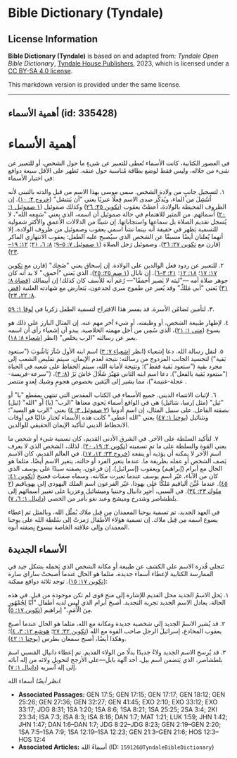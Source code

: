 # Bible Dictionary (Tyndale)

## License Information

**Bible Dictionary (Tyndale)** is based on and adapted from: _Tyndale Open Bible Dictionary_, [Tyndale House Publishers](https://tyndaleopenresources.com/), 2023, which is licensed under a [CC BY-SA 4.0 license](https://creativecommons.org/licenses/by-sa/4.0/legalcode.en).

This markdown version is provided under the same license.



--------------------------------

## أهمية الأسماء (id: 335428)

أهمية الأسماء
=============

في العصور الكتابية، كانت الأسماء تُعطى للتعبير عن شيءٍ ما حول الشخص، أو للتعبير عن شيء من خلاله، وليس فقط لوضع بطاقة مُناسبة حول عنقه. تَظهر على الأقل سبعة دوافع في اختيار الأسماء:

١. لتسجيل جانبٍ من ولادة الشخص. سمي موسى بهذا الاسم من قبل والدته بالتبني لأنه اُنتُشِلَ من الماء، ويُذكِّر صدى الاسم فِعلًا عبريًا يعني "أن يَنتشل" ([خروج ٢: ١٠](https://ref.ly/Exod2:10)). إن الظروف المحيطة بالولادة، أعطتْ يعقوب ([تكوين ٢٥: ٢٦](https://ref.ly/Gen25:26)) وكذلك صموئيل ([١ صموئيل ١: ٢٠](https://ref.ly/1Sam1:20)) أسمائهم. من المثير للاهتمام في حالة صموئيل أن اسمه، الذي يعني "سَمِعه الله"، لا يُسجل تقديم الصلاة بل سماعها واستجاباتها. إن شيئًا من الدلالات الأعمق والأكثر شمولية للتسمية يَظهر في حقيقة أنه بينما نشأ اسمي يعقوب وصموئيل من ظروف الولادة، إلا أنهما يُعلنان أيضًا مسبقًا عن الشخص الذي سيُصبح عليه الطفل: يعقوب الانتهازي الماكر (قارن مع [تكوين ٢٧: ٣٦](https://ref.ly/Gen27:36))، وصموئيل رَجل الصلاة ([١ صموئيل ٧: ٥–٩](https://ref.ly/1Sam7:5-1Sam7:9)؛ [٨: ٦، ٢١](https://ref.ly/1Sam8:6,1Sam8:21)؛ [١٢: ١٩–٢٣](https://ref.ly/1Sam12:19-1Sam12:23)).

٢. للتعبير عن ردود فعل الوالدين على الولادة. إن إسحاق يعني "ضَحِك" (قارن مع [تكوين ١٧: ١٧](https://ref.ly/Gen17:17)؛ [١٨: ١٢](https://ref.ly/Gen18:12)؛ [٢١: ٣–٦](https://ref.ly/Gen21:3-Gen21:6)). إن نابال ([١ صم ٢٥: ٢٥](https://ref.ly/1Sam25:25))، الذي يَعني "أحمق،" لا بد أنه كان جوهر صلاة أمه —"ليته لا يَصير أحمقًا"— رُغم أنه للأسف كان كذلك! إن أبيمالك ([قضاة ٨: ٣١](https://ref.ly/Judg8:31)) يَعني "أبي مَلكٌ" وقد يُعبر عن طموح سري لجدعون، يَتعارض مع شهادته العلنية ([قض ٨: ٢٢، ٢٣](https://ref.ly/Judg8:22-Judg8:23)).

٣. لتأمين تَضامُن الأسرة. قد يفسر هذا الاقتراح لتسمية الطفل زكريا في [لوقا ١: ٥٩](https://ref.ly/Luke1:59).

٤. لإظهار طبيعة الشخص، أو وظيفته، أو شيء آخر مهم عنه. إن المثال البارز على ذلك هو يسوع ([متى ١: ٢١](https://ref.ly/Matt1:21))، الذي سُمِي من أجل مهمته الخلاصية. يبدو أن إشعياء رأى أن اسمه يعبر عن رسالته "الرب يخلص" (انظر [إشعياء ٨: ١٨](https://ref.ly/Isa8:18)).

٥. لنقل رسالة الله. دعا إشعياء (انظر [إشعياء ٧: ٣](https://ref.ly/Isa7:3)) اسم ابنه الأول شَآرَ يَاشُوبَ ("ستعود بَقية") لتجسيد الجانب المزدوج من رسالته: نتيجة لعدم الإيمان، سيتم تقليص الشعب إلى مجرد بقية ("ستعود بَقية فقط")؛ ونتيجة لأمانة الله، سيتم الحفاظ على شعبه في الحياة ("ستعود بَقية بالفعل"). دعا اسم ابنه الثاني مَهَيْرَ شَلَالَ حَاشَ بَزَ ([٨: ٣](https://ref.ly/Isa8:3))، ("سرعة\-فريسة\-عجلة\-غنيمة")، مما يشير إلى اليَقين بخصوص هجومٍ وشيك لِعدوٍ منتصر .

٦. لإثبات الانتماء الديني. جميع الأسماء في الكتاب المقدس التي تنتهي بِمقطع "يا" أو "ئيل" (مثل إرميا، نثنائيل) هي في الواقع أسماء يَحوي معناها "الرب" (يا) أو "الله" (ئيل) بصفته الفاعل. على سبيل المثال، إن اسم أدونيا ([٢ صموئيل ٣: ٤](https://ref.ly/2Sam3:4)) يعني "الرب هو السيد"؛ ونثنائيل ([يوحنا ١: ٤٧](https://ref.ly/John1:47)) يعني "الله أعطى." كانت هذه الأسماء تُختار غالبًا في أوقات الانحطاط الديني لتأكيد الإيمان الحقيقي للوالدين.

٧. لتأكيد السلطة على الآخر. في الشرق الأدنى القديم، كان تسمية شيء أو شخص ما يعني القوة والسلطة على ما تم تسميته ([تكوين ٢: ١٩، ٢٠](https://ref.ly/Gen2:19-Gen2:20)). لذلك، الشخص الذي لا يعرف اسم الآخر لا يمكنه أن يؤذيه أو ينفعه ([خروج ٣٣: ١٢، ١٧](https://ref.ly/Exod33:12,Exod33:17)). في العالم القديم، كان الاسم يَصف الشخص أو عمله بطريقة ما. عندما يتغير الفرد أو حالته، يتغير الاسم أيضًا، مثلما هو الحال مع أبرام (إبراهيم) ويعقوب (إسرائيل). إن فرعون، بِصفته سيدًا على يوسف الذي كان من الآباء، غيّر اسم يوسف عندما تغيرت مكانته، وسماه صفنات فعنيح ([تكوين ٤١: ٤٥](https://ref.ly/Gen41:45)). عندما عُيِّنَ ألياقيم مَلكًا على يهوذا، غيّر الفرعون اسم الملك اليهودي إلى يهوياقيم ([٢ ملوك ٢٣: ٣٤](https://ref.ly/2Kgs23:34)). في السبي، أُجبِر دانيال وحننيا وميشائيل وعزريا على تغيير أسمائهم إلى بلطشاصر وشدرخ وميشخ وعبد نغو بأمر من الخصي ([دانيال ١: ٦، ٧](https://ref.ly/Dan1:6-Dan1:7)).

في العهد الجديد، تم تسمية يوحنا المعمدان مِن قِبل ملاك يُمثِّل الله، وبالمثل تم إعطاء يسوع اسمه مِن قِبل ملاك. إن تسمية هؤلاء الأطفال رَمزتْ إلى سُلطة الله على يوحنا المعمدان وإلى علاقته الخاصة بيسوع بِصفته أبوه.

الأسماء الجديدة
---------------

تَتجلى قُدرة الاسم على الكشف عن طبيعة أو مكانة الشخص الذي يَحمله بشكل جيد في الممارسة الكتابية لإعطاء أسماء جديدة، مثلما هو الحال عندما أصبحتْ ساراي سارة ([تكوين ١٧: ١٥](https://ref.ly/Gen17:15)). توجد ثلاثة دوافع ممكنة:

١. يَحل الاسمُ الجديد محل القديم للإشارة إلى منح قوى لم تكن موجودة من قبل. في هذه الحالة، يعادل الاسم الجديد تجربة التجديد. أصبحَ أبرام الذي ليس لديه أطفال "أَبًا لِجُمْهُورٍ مِنَ الْأُمَمِ،" إبراهيم ([تكوين ١٧: ٥](https://ref.ly/Gen17:5)).

٢. قد يُشير الاسمُ الجديد إلى شخصية جديدة ومكانة مع الله، مثلما هو الحال عندما أصبحَ يعقوب المخادع، إسرائيلَ الرجل صاحب القوة مع الله ([تكوين ٣٢: ٢٧](https://ref.ly/Gen32:27)؛ [هوشع ١٢: ٣، ٤](https://ref.ly/Hos12:3-Hos12:4))؛ وهكذا أيضًا، أصبح سمعان بطرس ([يوحنا ١: ٤٢](https://ref.ly/John1:42)).

٣. قد يُرسخ الاسم الجديد ولاءً جديدًا بدلًا من الولاء القديم. تم إعطاء دانيال المَسبي اسمَ بلطشاصر، الذي يَتضمن اسم بيل، أحد آلهة بابل—على الأرجح لتحويل ولائه من إله آبائه إلى إله آسريه ([دانيال ١: ٧](https://ref.ly/Dan1:7)).

*انظر أيضًا* أسماء الله.

* **Associated Passages:** GEN 17:5; GEN 17:15; GEN 17:17; GEN 18:12; GEN 25:26; GEN 27:36; GEN 32:27; GEN 41:45; EXO 2:10; EXO 33:12; EXO 33:17; JDG 8:31; 1SA 1:20; 1SA 8:6; 1SA 8:21; 1SA 25:25; 2SA 3:4; 2KI 23:34; ISA 7:3; ISA 8:3; ISA 8:18; DAN 1:7; MAT 1:21; LUK 1:59; JHN 1:42; JHN 1:47; DAN 1:6–DAN 1:7; JDG 8:22–JDG 8:23; GEN 2:19–GEN 2:20; 1SA 7:5–1SA 7:9; 1SA 12:19–1SA 12:23; GEN 21:3–GEN 21:6; HOS 12:3–HOS 12:4
* **Associated Articles:** أسماءُ الله (ID: `159126@TyndaleBibleDictionary`)

